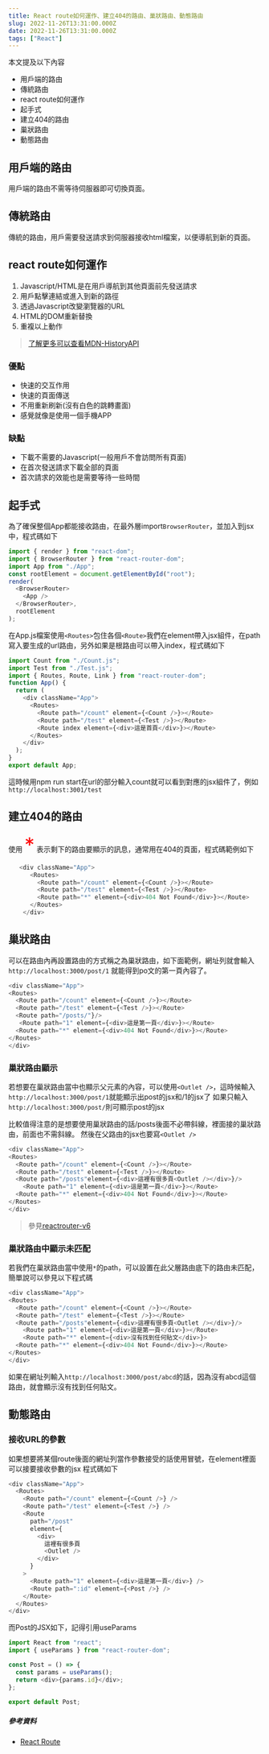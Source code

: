 ```yaml
---
title: React route如何運作、建立404的路由、巢狀路由、動態路由
slug: 2022-11-26T13:31:00.000Z
date: 2022-11-26T13:31:00.000Z
tags: ["React"]
---
```


<style>
.rem25{
font-size:2.5rem;
}
.rem40{
font-size:4.0rem;
}
.red {
color:red;
}
.gray{
background-color:#d3d3d3;
}
</style>

本文提及以下內容
- 用戶端的路由
- 傳統路由
- react route如何運作
- 起手式
- 建立404的路由
- 巢狀路由
- 動態路由
 

## 用戶端的路由

用戶端的路由不需等待伺服器即可切換頁面。
## 傳統路由
傳統的路由，用戶需要發送請求到伺服器接收html檔案，以便導航到新的頁面。

## react route如何運作
1. Javascript/HTML是在用戶導航到其他頁面前先發送請求
2. 用戶點擊連結或進入到新的路徑
3. 透過Javascript改變瀏覽器的URL
4. HTML的DOM重新替換
5. 重複以上動作

> [了解更多可以查看MDN-HistoryAPI](https://developer.mozilla.org/zh-TW/docs/Web/API/History_API)

### 優點
- 快速的交互作用
- 快速的頁面傳送
- 不用重新刷新(沒有白色的跳轉畫面)
- 感覺就像是使用一個手機APP

### 缺點
- 下載不需要的Javascript(一般用戶不會訪問所有頁面)
- 在首次發送請求下載全部的頁面
- 首次請求的效能也是需要等待一些時間

## 起手式
為了確保整個App都能接收路由，在最外層import`BrowserRouter`，並加入到jsx中，程式碼如下
```javascript
import { render } from "react-dom";
import { BrowserRouter } from "react-router-dom";
import App from "./App";
const rootElement = document.getElementById("root");
render(
  <BrowserRouter>
    <App />
  </BrowserRouter>,
  rootElement
);
```


在App.js檔案使用`<Routes>`包住各個`<Route>`我們在element帶入jsx組件，在path寫入要生成的url路由，另外如果是根路由可以帶入index，程式碼如下

```javascript
import Count from "./Count.js";
import Test from "./Test.js";
import { Routes, Route, Link } from "react-router-dom";
function App() {
  return (
    <div className="App">
      <Routes>
        <Route path="/count" element={<Count />}></Route>
        <Route path="/test" element={<Test />}></Route>
        <Route index element={<div>這是首頁</div>}></Route>
      </Routes>
    </div>
  );
}
export default App;
```
這時候用npm run start在url的部分輸入count就可以看到對應的jsx組件了，例如`http://localhost:3001/test`
## 建立404的路由
使用 <span class="rem25 red">*</span> 表示剩下的路由要顯示的訊息，通常用在404的頁面，程式碼範例如下
```javascript
   <div className="App">
      <Routes>
        <Route path="/count" element={<Count />}></Route>
        <Route path="/test" element={<Test />}></Route>
        <Route path="*" element={<div>404 Not Found</div>}></Route>
      </Routes>
    </div>
```
## 巢狀路由
可以在路由內再設置路由的方式稱之為巢狀路由，如下面範例，網址列就會輸入`http://localhost:3000/post/1`
就能得到po文的第一頁內容了。
```javascript
<div className="App">
<Routes>
  <Route path="/count" element={<Count />}></Route>
  <Route path="/test" element={<Test />}></Route>
  <Route path="/posts/"}/>
   <Route path="1" element={<div>這是第一頁</div>}></Route>
  <Route path="*" element={<div>404 Not Found</div>}></Route>
</Routes>
</div>
```

### 巢狀路由顯示
若想要在巢狀路由當中也顯示父元素的內容，可以使用`<Outlet />`，這時候輸入`http://localhost:3000/post/1`就能顯示出post的jsx和/1的jsx了
如果只輸入`http://localhost:3000/post/`則可顯示post的jsx

比較值得注意的是想要使用巢狀路由的話/posts後面不必帶斜線，裡面接的巢狀路由，前面也不需斜線。
然後在父路由的jsx也要寫`<Outlet />`
```javascript
<div className="App">
<Routes>
  <Route path="/count" element={<Count />}></Route>
  <Route path="/test" element={<Test />}></Route>
  <Route path="/posts"element={<div>這裡有很多頁<Outlet /></div>}/>
    <Route path="1" element={<div>這是第一頁</div>}></Route>
  <Route path="*" element={<div>404 Not Found</div>}></Route>
</Routes>
</div>
```
> 參見[reactrouter-v6](https://reactrouter.com/docs/en/v6/getting-started/tutorial#nested-routes)
### 巢狀路由中顯示未匹配

若我們在巢狀路由當中使用`*`的path，可以設置在此父層路由底下的路由未匹配，簡單說可以參見以下程式碼

```javascript
<div className="App">
<Routes>
  <Route path="/count" element={<Count />}></Route>
  <Route path="/test" element={<Test />}></Route>
  <Route path="/posts"element={<div>這裡有很多頁<Outlet /></div>}/>
    <Route path="1" element={<div>這是第一頁</div>}></Route>
    <Route path="*" element={<div>沒有找到任何貼文</div>}>
  <Route path="*" element={<div>404 Not Found</div>}></Route>
</Routes>
</div>
```

如果在網址列輸入`http://localhost:3000/post/abcd`的話，因為沒有abcd這個路由，就會顯示沒有找到任何貼文。

## 動態路由

### 接收URL的參數

如果想要將某個route後面的網址列當作參數接受的話使用冒號，在element裡面可以接要接收參數的jsx
程式碼如下
```javascript
<div className="App">
  <Routes>
    <Route path="/count" element={<Count />} />
    <Route path="/test" element={<Test />} />
    <Route
      path="/post"
      element={
        <div>
          這裡有很多頁
          <Outlet />
        </div>
      }
    >
      <Route path="1" element={<div>這是第一頁</div>} />
      <Route path=":id" element={<Post />} />
    </Route>
  </Routes>
</div>
```

而Post的JSX如下，記得引用useParams
```javascript
import React from "react";
import { useParams } from "react-router-dom";

const Post = () => {
  const params = useParams();
  return <div>{params.id}</div>;
};

export default Post;
```
##### 參考資料

- [React Route](https://reactrouter.com/en/main)
